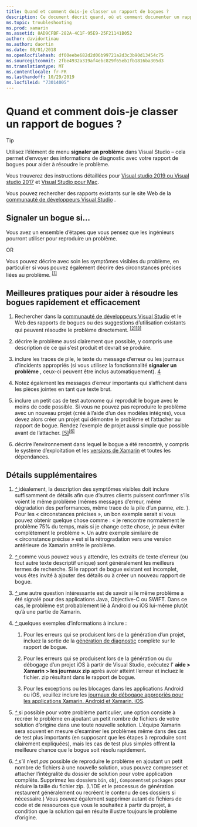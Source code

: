 ```yaml
---
title: Quand et comment dois-je classer un rapport de bogues ?
description: Ce document décrit quand, où et comment documenter un rapport de bogue. Il fournit également des recommandations en matière de rapports de bogues qui permettent aux ingénieurs de mieux diagnostiquer le problème.
ms.topic: troubleshooting
ms.prod: xamarin
ms.assetid: 8AD9CFBF-282A-4C1F-95E9-25F21141B052
author: davidortinau
ms.author: daortin
ms.date: 08/01/2018
ms.openlocfilehash: df00eebe682d2d06b99721a2d3c3b90d13454c75
ms.sourcegitcommit: 2fbe4932a319af4ebc829f65eb1fb1816ba305d3
ms.translationtype: MT
ms.contentlocale: fr-FR
ms.lasthandoff: 10/29/2019
ms.locfileid: "73014005"
---
```

# <a name="when-and-how-should-i-file-a-bug-report"></a>Quand et comment dois-je classer un rapport de bogues ?

> [!TIP]
> Utilisez l’élément de menu **signaler un problème** dans Visual Studio &ndash; cela permet d’envoyer des informations de diagnostic avec votre rapport de bogues pour aider à résoudre le problème.
>
> Vous trouverez des instructions détaillées pour [Visual studio 2019 ou Visual studio 2017](https://docs.microsoft.com/visualstudio/ide/how-to-report-a-problem-with-visual-studio) et [Visual Studio pour Mac](https://docs.microsoft.com/visualstudio/mac/report-a-problem).
>
> Vous pouvez rechercher des rapports existants sur le site Web de la [communauté de développeurs Visual Studio](https://developercommunity.visualstudio.com/) .

## <a name="file-a-bug-if"></a>Signaler un bogue si...

Vous avez un ensemble d’étapes que vous pensez que les ingénieurs pourront utiliser pour reproduire un problème.

OR

Vous pouvez décrire avec soin les symptômes visibles du problème, en particulier si vous pouvez également décrire des circonstances précises liées au problème. <sup> [[1]](#note-1)</sup>

## <a name="best-practices-to-help-address-bugs-quickly-and-efficiently"></a>Meilleures pratiques pour aider à résoudre les bogues rapidement et efficacement

1. <a name="ref-1" />Rechercher dans la [communauté de développeurs Visual Studio](https://developercommunity.visualstudio.com/) et le Web des rapports de bogues ou des suggestions d’utilisation existants qui peuvent résoudre le problème directement. <sup>[[2]](#note-2)</sup><sup>[[3]](#note-3)</sup>

1. <a name="ref-2" />décrire le problème aussi clairement que possible, y compris une description de ce qui s’est produit et devrait se produire.

1. <a name="ref-3" />inclure les traces de pile, le texte du message d’erreur ou les journaux d’incidents appropriés (si vous utilisez la fonctionnalité **signaler un problème** , ceux-ci peuvent être inclus automatiquement). <sup>[4](#note-4)</sup>

1. <a name="ref-4" />Notez également les messages d’erreur importants qui s’affichent dans les pièces jointes en tant que texte brut.

1. <a name="ref-5" />inclure un petit cas de test autonome qui reproduit le bogue avec le moins de code possible.  Si vous ne pouvez pas reproduire le problème avec un nouveau projet (créé à l’aide d’un des modèles intégrés), vous devez alors créer un projet qui démontre le problème et l’attacher au rapport de bogue.  Rendez l’exemple de projet aussi simple que possible avant de l’attacher. <sup>[[5]](#note-5)</sup><sup>[[6]](#note-6)</sup>

1. <a name="ref-6" />décrire l’environnement dans lequel le bogue a été rencontré, y compris le système d’exploitation et les [versions de Xamarin](~/cross-platform/troubleshooting/questions/version-logs.md) et toutes les dépendances.

## <a name="additional-details"></a>Détails supplémentaires

1. <a name="note-1" />[ *^* ](#ref-1) idéalement, la description des symptômes visibles doit inclure suffisamment de détails afin que d’autres clients puissent confirmer s’ils voient le même problème (mêmes messages d’erreur, même dégradation des performances, même trace de la pile d’un panne, _etc._ ). Pour les « circonstances précises », un bon exemple serait si vous pouvez obtenir quelque chose comme : « je rencontre normalement le problème 75% du temps, mais si je change cette chose, je peux éviter complètement le problème ». Un autre exemple similaire de « circonstance précise » est si la rétrogradation vers une version antérieure de Xamarin arrête le problème.

1. <a name="note-2" />[ *^* ](#ref-2) comme vous pouvez vous y attendre, les extraits de texte d’erreur (ou tout autre texte descriptif unique) sont généralement les meilleurs termes de recherche. Si le rapport de bogue existant est incomplet, vous êtes invité à ajouter des détails ou à créer un nouveau rapport de bogue.

1. <a name="note-3" />[ *^* ](#ref-3) une autre question intéressante est de savoir si le même problème a été signalé pour des applications Java, Objective-C ou SWIFT. Dans ce cas, le problème est probablement lié à Android ou iOS lui-même plutôt qu’à une partie de Xamarin.

1. <a name="note-4" />[ *^* ](#ref-4) quelques exemples d’informations à inclure :

    1. Pour les erreurs qui se produisent lors de la génération d’un projet, incluez la sortie de la [génération de diagnostic](~/android/troubleshooting/troubleshooting.md#Diagnostic_MSBuild_Output) complète sur le rapport de bogue.

    1. Pour les erreurs qui se produisent lors de la génération ou du débogage d’un projet iOS à partir de Visual Studio, exécutez l' **aide > Xamarin > les journaux zip** après avoir atteint l’erreur et incluez le fichier. zip résultant dans le rapport de bogue.

    1. Pour les exceptions ou les blocages dans les applications Android ou iOS, veuillez inclure les [journaux de débogage appropriés pour les applications Xamarin. Android et Xamarin. iOS](~/cross-platform/troubleshooting/questions/version-logs.md#debug-logs-for-xamarin-apps).

1. <a name="note-5" />[ *^* ](#ref-5) si possible pour votre problème particulier, une option consiste à recréer le problème en ajoutant un petit nombre de fichiers de votre solution d’origine dans une toute nouvelle solution. L’équipe Xamarin sera souvent en mesure d’examiner les problèmes même dans des cas de test plus importants (en supposant que les étapes à reproduire sont clairement expliquées), mais les cas de test plus simples offrent la meilleure chance que le bogue soit résolu rapidement.

1. <a name="note-6" />[ *^* ](#ref-6) s’il n’est _pas_ possible de reproduire le problème en ajoutant un petit nombre de fichiers à une nouvelle solution, vous pouvez compresser et attacher l’intégralité du dossier de solution pour votre application complète. Supprimez les dossiers `bin`, `obj`, `Components`et `packages` pour réduire la taille du fichier zip. (L’IDE et le processus de génération restaurent généralement ou recréent le contenu de ces dossiers si nécessaire.) Vous pouvez également supprimer autant de fichiers de code et de ressources que vous le souhaitez à partir du projet, à condition que la solution qui en résulte illustre toujours le problème d’origine.
